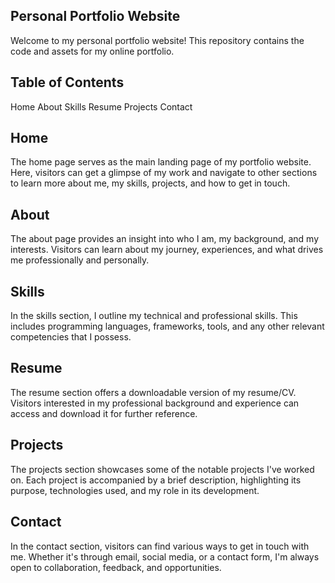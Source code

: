## Personal Portfolio Website
Welcome to my personal portfolio website! This repository contains the code and assets for my online portfolio.

## Table of Contents
Home
About
Skills
Resume
Projects
Contact

## Home
The home page serves as the main landing page of my portfolio website. Here, visitors can get a glimpse of my work and navigate to other sections to learn more about me, my skills, projects, and how to get in touch.

## About
The about page provides an insight into who I am, my background, and my interests. Visitors can learn about my journey, experiences, and what drives me professionally and personally.

## Skills
In the skills section, I outline my technical and professional skills. This includes programming languages, frameworks, tools, and any other relevant competencies that I possess.

## Resume
The resume section offers a downloadable version of my resume/CV. Visitors interested in my professional background and experience can access and download it for further reference.

## Projects
The projects section showcases some of the notable projects I've worked on. Each project is accompanied by a brief description, highlighting its purpose, technologies used, and my role in its development.

## Contact
In the contact section, visitors can find various ways to get in touch with me. Whether it's through email, social media, or a contact form, I'm always open to collaboration, feedback, and opportunities.
